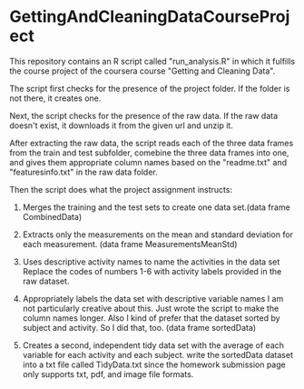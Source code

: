 GettingAndCleaningDataCourseProject
===================================

This repository contains an R script called "run_analysis.R" in which it fulfills the course project of the coursera course "Getting and Cleaning Data".

The script first checks for the presence of the project folder. If the folder is not there, it creates one.

Next, the script checks for the presence of the raw data. If the raw data doesn't exist, it downloads it from the given url and unzip it.

After extracting the raw data, the script reads each of the three data frames from the train and test subfolder, comebine the three data frames into one, and gives them appropriate column names based on the "readme.txt" and "featuresinfo.txt" in the raw data folder.

Then the script does what the project assignment instructs:

1. Merges the training and the test sets to create one data set.(data frame CombinedData)

2. Extracts only the measurements on the mean and standard deviation for each measurement. (data frame MeasurementsMeanStd)

3. Uses descriptive activity names to name the activities in the data set
   Replace the codes of numbers 1-6 with activity labels provided in the raw dataset.
   
4. Appropriately labels the data set with descriptive variable names 
   I am not particularly creative about this. Just wrote the script to make the column names longer. Also I kind of prefer that the dataset sorted by subject and activity. So I did that, too. (data frame sortedData)

5. Creates a second, independent tidy data set with the average of 
   each variable for each activity and each subject. 
   write the sortedData dataset into a txt file called TidyData.txt since the homework submission page only supports txt, pdf, and image file formats.

